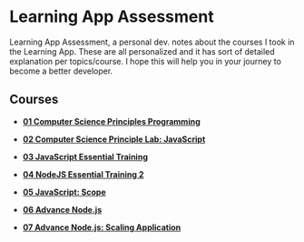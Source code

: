 # Learning App Assessment

Learning App Assessment, a personal dev. notes about the courses I took in the Learning App. These are all personalized and it has sort of detailed explanation per topics/course. I hope this will help you in your journey to become a better developer.

## Courses

- **[01 Computer Science Principles Programming](https://github.com/noeyislearning/learning-app-assessment/tree/main/01-computer-science-principle-programming)**

- **[02 Computer Science Principle Lab: JavaScript](https://github.com/noeyislearning/learning-app-assessment/tree/main/02-computer-science-principles-lab-javascript)**

- **[03 JavaScript Essential Training](https://github.com/noeyislearning/learning-app-assessment/tree/main/03-javascript-essential-training)**

- **[04 NodeJS Essential Training 2](https://github.com/noeyislearning/learning-app-assessment/tree/main/04-node-js-essential-traning-2)**

- **[05 JavaScript: Scope](https://github.com/noeyislearning/learning-app-assessment/tree/main/05-javascript-scope)**

- **[06 Advance Node.js](https://github.com/noeyislearning/learning-app-assessment/tree/main/06-advance-nodejs)**

- **[07 Advance Node.js: Scaling Application](https://github.com/noeyislearning/learning-app-assessment/tree/main/07-advance-nodejs-scaling-application)**
